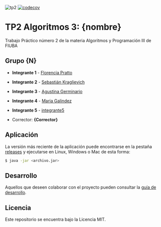 ![tp2](https://github.com/fiuba/algo3_proyecto_base_tp2/actions/workflows/build.yml/badge.svg) [![codecov](https://codecov.io/gh/fiuba/algo3_proyecto_base_tp2/branch/master/graph/badge.svg)](https://codecov.io/gh/fiuba/algo3_proyecto_base_tp2)

# TP2 Algoritmos 3: {nombre} 

Trabajo Práctico número 2 de la materia Algoritmos y Programación III de FIUBA

## Grupo {N}

* **Integrante 1** - [Florencia Pratto](https://github.com/fnpratto)
* **Integrante 2** - [Sebastián Kraglievich](https://github.com/Sebakrag)
* **Integrante 3** - [Agustina Germinario](https://github.com/agus-germi)
* **Integrante 4** - [Maria Galindez](https://github.com/mariagalindez)
* **Integrante 5** - [integrante5](https://github.com/integrante4)

* Corrector: **{Corrector}**

## Aplicación

La versión más reciente de la aplicación puede encontrarse en la pestaña [releases](https://github.com/fiuba/algo3_proyecto_base_tp2/releases/latest) y ejecutarse en Linux, Windows o Mac de esta forma:

```bash
$ java -jar <archivo.jar>
```

## Desarrollo

Aquellos que deseen colaborar con el proyecto pueden consultar la [guía de desarrollo](./docs/Desarrollo.md).

## Licencia

Este repositorio se encuentra bajo la Licencia MIT.
